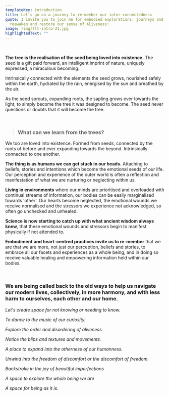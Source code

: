 ```yaml
---
templateKey: introduction
title: Let's go on a journey to re-member our inter-connectedness
quote: I invite you to join me for embodied explorations, journeys and events to
  reawaken and restore our sense of Aliveness!
image: /img/tlt-intro-21.jpg
highlightedText: ""
---
```

**<br/>**

**The** **tree is the realisation of the seed being loved into existence.** The seed is a gift paid forward, an intelligent imprint of nature, uniquely expressed, a miraculous becoming.

Intrinsically connected with the elements the seed grows, nourished safely within the earth, hydrated by the rain, energised by the sun and breathed by the air. 

As the seed sprouts, expanding roots, the sapling grows ever towards the light, to simply become the tree it was designed to become. The seed never questions or doubts that it will become the tree.

**<br/>**

> ### **What can we learn from the trees?**

We too are loved into existence. Formed from seeds, connected by the roots of before and ever expanding towards the beyond. Intrinsically connected to one another. 

**The thing is as humans we can get stuck in our heads.** Attaching to beliefs, stories and intentions which become the emotional seeds of our life. Our perception and experience of the outer world is often a reflection and manifestation of what we are nurturing or neglecting within us. 

**Living in environments** where our minds are prioritised and overloaded with continual streams of information, our bodies can be easily marginalised towards 'other'. Our hearts become neglected, the emotional wounds we receive normalised and the stressors we experience not acknowledged, so often go unchecked and unhealed. 

**Science is now starting to catch up with what ancient wisdom always knew**, that these emotional wounds and stressors begin to manifest physically if not attended to. 

**Embodiment** **and heart-centred practices invite us to re-member** that we are that we are more, not just our perception, beliefs and stories, to embrace all our facets and experiences as a whole being, and in doing so receive valuable healing and empowering information held within our bodies.

**<br/>**

### We are being called back to the old ways to help us navigate our modern lives, collectively, in more harmony, and with less harm to ourselves, each other and our home.

*Let's create space for not knowing or needing to know.* 

*To dance to the music of our curiosity.* 

*Explore the order and disordering of aliveness.* 

*Notice the blips and textures and movements.* 

*A place to expand into the otherness of our humanness.* 

*Unwind into the freedom of discomfort or the discomfort of freedom.* 

*Backstroke in the joy of beautiful imperfections* 

*A space to explore the whole being we are* 

*A space for being as it is.*

**<br/>**